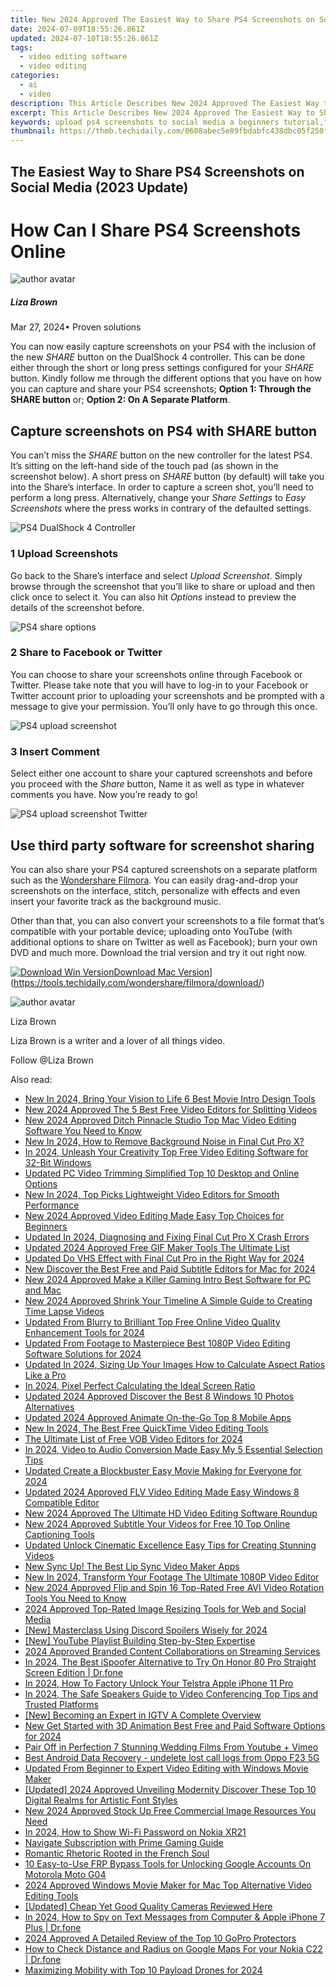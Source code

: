 ```yaml
---
title: New 2024 Approved The Easiest Way to Share PS4 Screenshots on Social Media (2023 Update)
date: 2024-07-09T18:55:26.861Z
updated: 2024-07-10T18:55:26.861Z
tags: 
  - video editing software
  - video editing
categories: 
  - ai
  - video
description: This Article Describes New 2024 Approved The Easiest Way to Share PS4 Screenshots on Social Media (2023 Update)
excerpt: This Article Describes New 2024 Approved The Easiest Way to Share PS4 Screenshots on Social Media (2023 Update)
keywords: upload ps4 screenshots to social media a beginners tutorial,from widescreen to vertical the easiest way to resize social media videos,the easiest way to share ps4 screenshots on social media 2023 update,from console to cloud sharing ps4 screenshots on social media,take a screenshot share the fun a guide to ps4 online sharing,upload ps4 screenshots to social media a step by step guide,from widescreen to vertical the simplest way to resize social media videos
thumbnail: https://thmb.techidaily.com/0608abec5e89fbdabfc438dbc05f250f26c6343ebf5ad117060d9466fac18ee3.jpg
---
```


## The Easiest Way to Share PS4 Screenshots on Social Media (2023 Update)

# How Can I Share PS4 Screenshots Online

![author avatar](https://lh5.googleusercontent.com/-AIMmjowaFs4/AAAAAAAAAAI/AAAAAAAAABc/Y5UmwDaI7HU/s250-c-k/photo.jpg)

##### Liza Brown

 Mar 27, 2024• Proven solutions

 You can now easily capture screenshots on your PS4 with the inclusion of the new _SHARE_ button on the DualShock 4 controller. This can be done either through the short or long press settings configured for your _SHARE_ button. Kindly follow me through the different options that you have on how you can capture and share your PS4 screenshots; **Option 1: Through the SHARE button** or; **Option 2: On A Separate Platform**.

## Capture screenshots on PS4 with SHARE button

 You can’t miss the _SHARE_ button on the new controller for the latest PS4\. It’s sitting on the left-hand side of the touch pad (as shown in the screenshot below). A short press on _SHARE_ button (by default) will take you into the Share’s interface. In order to capture a screen shot, you’ll need to perform a long press. Alternatively, change your _Share Settings_ to _Easy Screenshots_ where the press works in contrary of the defaulted settings.

![PS4 DualShock 4 Controller](https://images.wondershare.com/images/multimedia/video-converter-ultimate/ps4-dualshock-4-controller.jpg)

### 1 Upload Screenshots

 Go back to the Share’s interface and select _Upload Screenshot_. Simply browse through the screenshot that you’ll like to share or upload and then click once to select it. You can also hit _Options_ instead to preview the details of the screenshot before.

![PS4 share options](https://images.wondershare.com/images/multimedia/video-converter-ultimate/ps4-share-options.jpg)

### 2 Share to Facebook or Twitter

 You can choose to share your screenshots online through Facebook or Twitter. Please take note that you will have to log-in to your Facebook or Twitter account prior to uploading your screenshots and be prompted with a message to give your permission. You’ll only have to go through this once.

![PS4 upload screenshot](https://images.wondershare.com/images/multimedia/video-converter-ultimate/ps4-upload-screenshot.jpg)

### 3 Insert Comment

 Select either one account to share your captured screenshots and before you proceed with the _Share_ button, Name it as well as type in whatever comments you have. Now you’re ready to go!

![PS4 upload screenshot Twitter](https://images.wondershare.com/images/multimedia/video-converter-ultimate/ps4-upload-screenshot-twitter.jpg)

## Use third party software for screenshot sharing

 You can also share your PS4 captured screenshots on a separate platform such as the [Wondershare Filmora](https://tools.techidaily.com/wondershare/filmora/download/). You can easily drag-and-drop your screenshots on the interface, stitch, personalize with effects and even insert your favorite track as the background music.

 Other than that, you can also convert your screenshots to a file format that’s compatible with your portable device; uploading onto YouTube (with additional options to share on Twitter as well as Facebook); burn your own DVD and much more. Download the trial version and try it out right now.

[![Download Win Version](https://images.wondershare.com/filmora/guide/download-btn-win.jpg)](https://tools.techidaily.com/wondershare/filmora/download/)[Download Mac Version](https://images.wondershare.com/filmora/guide/download-btn-mac.jpg)](https://tools.techidaily.com/wondershare/filmora/download/)

![author avatar](https://lh5.googleusercontent.com/-AIMmjowaFs4/AAAAAAAAAAI/AAAAAAAAABc/Y5UmwDaI7HU/s250-c-k/photo.jpg)

Liza Brown

Liza Brown is a writer and a lover of all things video.

Follow @Liza Brown

<span class="atpl-alsoreadstyle">Also read:</span>
<div><ul>
<li><a href="https://ai-video-apps.techidaily.com/new-in-2024-bring-your-vision-to-life-6-best-movie-intro-design-tools/"><u>New In 2024, Bring Your Vision to Life 6 Best Movie Intro Design Tools</u></a></li>
<li><a href="https://ai-video-apps.techidaily.com/new-2024-approved-the-5-best-free-video-editors-for-splitting-videos/"><u>New 2024 Approved The 5 Best Free Video Editors for Splitting Videos</u></a></li>
<li><a href="https://ai-video-apps.techidaily.com/new-2024-approved-ditch-pinnacle-studio-top-mac-video-editing-software-you-need-to-know/"><u>New 2024 Approved Ditch Pinnacle Studio Top Mac Video Editing Software You Need to Know</u></a></li>
<li><a href="https://ai-video-apps.techidaily.com/new-in-2024-how-to-remove-background-noise-in-final-cut-pro-x/"><u>New In 2024, How to Remove Background Noise in Final Cut Pro X?</u></a></li>
<li><a href="https://ai-video-apps.techidaily.com/in-2024-unleash-your-creativity-top-free-video-editing-software-for-32-bit-windows/"><u>In 2024, Unleash Your Creativity Top Free Video Editing Software for 32-Bit Windows</u></a></li>
<li><a href="https://ai-video-apps.techidaily.com/updated-pc-video-trimming-simplified-top-10-desktop-and-online-options/"><u>Updated PC Video Trimming Simplified Top 10 Desktop and Online Options</u></a></li>
<li><a href="https://ai-video-apps.techidaily.com/new-in-2024-top-picks-lightweight-video-editors-for-smooth-performance/"><u>New In 2024, Top Picks Lightweight Video Editors for Smooth Performance</u></a></li>
<li><a href="https://ai-video-apps.techidaily.com/new-2024-approved-video-editing-made-easy-top-choices-for-beginners/"><u>New 2024 Approved Video Editing Made Easy Top Choices for Beginners</u></a></li>
<li><a href="https://ai-video-apps.techidaily.com/updated-in-2024-diagnosing-and-fixing-final-cut-pro-x-crash-errors/"><u>Updated In 2024, Diagnosing and Fixing Final Cut Pro X Crash Errors</u></a></li>
<li><a href="https://ai-video-apps.techidaily.com/updated-2024-approved-free-gif-maker-tools-the-ultimate-list/"><u>Updated 2024 Approved Free GIF Maker Tools The Ultimate List</u></a></li>
<li><a href="https://ai-video-apps.techidaily.com/updated-do-vhs-effect-with-final-cut-pro-in-the-right-way-for-2024/"><u>Updated Do VHS Effect with Final Cut Pro in the Right Way for 2024</u></a></li>
<li><a href="https://ai-video-apps.techidaily.com/new-discover-the-best-free-and-paid-subtitle-editors-for-mac-for-2024/"><u>New Discover the Best Free and Paid Subtitle Editors for Mac for 2024</u></a></li>
<li><a href="https://ai-video-apps.techidaily.com/new-2024-approved-make-a-killer-gaming-intro-best-software-for-pc-and-mac/"><u>New 2024 Approved Make a Killer Gaming Intro Best Software for PC and Mac</u></a></li>
<li><a href="https://ai-video-apps.techidaily.com/new-2024-approved-shrink-your-timeline-a-simple-guide-to-creating-time-lapse-videos/"><u>New 2024 Approved Shrink Your Timeline A Simple Guide to Creating Time Lapse Videos</u></a></li>
<li><a href="https://ai-video-apps.techidaily.com/updated-from-blurry-to-brilliant-top-free-online-video-quality-enhancement-tools-for-2024/"><u>Updated From Blurry to Brilliant Top Free Online Video Quality Enhancement Tools for 2024</u></a></li>
<li><a href="https://ai-video-apps.techidaily.com/updated-from-footage-to-masterpiece-best-1080p-video-editing-software-solutions-for-2024/"><u>Updated From Footage to Masterpiece Best 1080P Video Editing Software Solutions for 2024</u></a></li>
<li><a href="https://ai-video-apps.techidaily.com/updated-in-2024-sizing-up-your-images-how-to-calculate-aspect-ratios-like-a-pro/"><u>Updated In 2024, Sizing Up Your Images How to Calculate Aspect Ratios Like a Pro</u></a></li>
<li><a href="https://ai-video-apps.techidaily.com/in-2024-pixel-perfect-calculating-the-ideal-screen-ratio/"><u>In 2024, Pixel Perfect Calculating the Ideal Screen Ratio</u></a></li>
<li><a href="https://ai-video-apps.techidaily.com/updated-2024-approved-discover-the-best-8-windows-10-photos-alternatives/"><u>Updated 2024 Approved Discover the Best 8 Windows 10 Photos Alternatives</u></a></li>
<li><a href="https://ai-video-apps.techidaily.com/updated-2024-approved-animate-on-the-go-top-8-mobile-apps/"><u>Updated 2024 Approved Animate On-the-Go Top 8 Mobile Apps</u></a></li>
<li><a href="https://ai-video-apps.techidaily.com/new-in-2024-the-best-free-quicktime-video-editing-tools/"><u>New In 2024, The Best Free QuickTime Video Editing Tools</u></a></li>
<li><a href="https://ai-video-apps.techidaily.com/the-ultimate-list-of-free-vob-video-editors-for-2024/"><u>The Ultimate List of Free VOB Video Editors for 2024</u></a></li>
<li><a href="https://ai-video-apps.techidaily.com/in-2024-video-to-audio-conversion-made-easy-my-5-essential-selection-tips/"><u>In 2024, Video to Audio Conversion Made Easy My 5 Essential Selection Tips</u></a></li>
<li><a href="https://ai-video-apps.techidaily.com/updated-create-a-blockbuster-easy-movie-making-for-everyone-for-2024/"><u>Updated Create a Blockbuster Easy Movie Making for Everyone for 2024</u></a></li>
<li><a href="https://ai-video-apps.techidaily.com/updated-2024-approved-flv-video-editing-made-easy-windows-8-compatible-editor/"><u>Updated 2024 Approved FLV Video Editing Made Easy Windows 8 Compatible Editor</u></a></li>
<li><a href="https://ai-video-apps.techidaily.com/new-2024-approved-the-ultimate-hd-video-editing-software-roundup/"><u>New 2024 Approved The Ultimate HD Video Editing Software Roundup</u></a></li>
<li><a href="https://ai-video-apps.techidaily.com/new-2024-approved-subtitle-your-videos-for-free-10-top-online-captioning-tools/"><u>New 2024 Approved Subtitle Your Videos for Free 10 Top Online Captioning Tools</u></a></li>
<li><a href="https://ai-video-apps.techidaily.com/updated-unlock-cinematic-excellence-easy-tips-for-creating-stunning-videos/"><u>Updated Unlock Cinematic Excellence Easy Tips for Creating Stunning Videos</u></a></li>
<li><a href="https://ai-video-apps.techidaily.com/new-sync-up-the-best-lip-sync-video-maker-apps/"><u>New Sync Up! The Best Lip Sync Video Maker Apps</u></a></li>
<li><a href="https://ai-video-apps.techidaily.com/new-in-2024-transform-your-footage-the-ultimate-1080p-video-editor/"><u>New In 2024, Transform Your Footage The Ultimate 1080P Video Editor</u></a></li>
<li><a href="https://ai-video-apps.techidaily.com/new-2024-approved-flip-and-spin-16-top-rated-free-avi-video-rotation-tools-you-need-to-know/"><u>New 2024 Approved Flip and Spin 16 Top-Rated Free AVI Video Rotation Tools You Need to Know</u></a></li>
<li><a href="https://ai-video-apps.techidaily.com/2024-approved-top-rated-image-resizing-tools-for-web-and-social-media/"><u>2024 Approved Top-Rated Image Resizing Tools for Web and Social Media</u></a></li>
<li><a href="https://discord-videos.techidaily.com/new-masterclass-using-discord-spoilers-wisely-for-2024/"><u>[New] Masterclass  Using Discord Spoilers Wisely for 2024</u></a></li>
<li><a href="https://eaxpv-info.techidaily.com/new-youtube-playlist-building-step-by-step-expertise/"><u>[New] YouTube Playlist Building  Step-by-Step Expertise</u></a></li>
<li><a href="https://extra-resources.techidaily.com/2024-approved-branded-content-collaborations-on-streaming-services/"><u>2024 Approved  Branded Content Collaborations on Streaming Services</u></a></li>
<li><a href="https://pokemon-go-android.techidaily.com/in-2024-the-best-ispoofer-alternative-to-try-on-honor-80-pro-straight-screen-edition-drfone-by-drfone-virtual-android/"><u>In 2024, The Best iSpoofer Alternative to Try On Honor 80 Pro Straight Screen Edition | Dr.fone</u></a></li>
<li><a href="https://sim-unlock.techidaily.com/in-2024-how-to-factory-unlock-your-telstra-apple-iphone-11-pro-by-drfone-ios/"><u>In 2024, How To Factory Unlock Your Telstra Apple iPhone 11 Pro</u></a></li>
<li><a href="https://voice-adjusting.techidaily.com/in-2024-the-safe-speakers-guide-to-video-conferencing-top-tips-and-trusted-platforms/"><u>In 2024, The Safe Speakers Guide to Video Conferencing Top Tips and Trusted Platforms</u></a></li>
<li><a href="https://instagram-video-recordings.techidaily.com/new-becoming-an-expert-in-igtv-a-complete-overview/"><u>[New] Becoming an Expert in IGTV  A Complete Overview</u></a></li>
<li><a href="https://video-ai-editor.techidaily.com/new-get-started-with-3d-animation-best-free-and-paid-software-options-for-2024/"><u>New Get Started with 3D Animation Best Free and Paid Software Options for 2024</u></a></li>
<li><a href="https://youtube-clips.techidaily.com/pair-off-in-perfection-7-stunning-wedding-films-from-youtube-plus-vimeo/"><u>Pair Off in Perfection  7 Stunning Wedding Films From Youtube + Vimeo</u></a></li>
<li><a href="https://phone-solutions.techidaily.com/best-android-data-recovery-undelete-lost-call-logs-from-oppo-f23-5g-by-fonelab-android-recover-call-logs/"><u>Best Android Data Recovery - undelete lost call logs from Oppo F23 5G</u></a></li>
<li><a href="https://ai-vdieo-software.techidaily.com/updated-from-beginner-to-expert-video-editing-with-windows-movie-maker/"><u>Updated From Beginner to Expert Video Editing with Windows Movie Maker</u></a></li>
<li><a href="https://fox-friendly.techidaily.com/updated-2024-approved-unveiling-modernity-discover-these-top-10-digital-realms-for-artistic-font-styles/"><u>[Updated] 2024 Approved  Unveiling Modernity  Discover These Top 10 Digital Realms for Artistic Font Styles</u></a></li>
<li><a href="https://ai-driven-video-production.techidaily.com/new-2024-approved-stock-up-free-commercial-image-resources-you-need/"><u>New 2024 Approved Stock Up Free Commercial Image Resources You Need</u></a></li>
<li><a href="https://easy-unlock-android.techidaily.com/in-2024-how-to-show-wi-fi-password-on-nokia-xr21-by-drfone-android/"><u>In 2024, How to Show Wi-Fi Password on Nokia XR21</u></a></li>
<li><a href="https://games-able.techidaily.com/navigate-subscription-with-prime-gaming-guide/"><u>Navigate Subscription with Prime Gaming Guide</u></a></li>
<li><a href="https://mondly-stories.techidaily.com/romantic-rhetoric-rooted-in-the-french-soul/"><u>Romantic Rhetoric Rooted in the French Soul</u></a></li>
<li><a href="https://unlock-android.techidaily.com/10-easy-to-use-frp-bypass-tools-for-unlocking-google-accounts-on-motorola-moto-g04-by-drfone-android/"><u>10 Easy-to-Use FRP Bypass Tools for Unlocking Google Accounts On Motorola Moto G04</u></a></li>
<li><a href="https://video-content-creator.techidaily.com/2024-approved-windows-movie-maker-for-mac-top-alternative-video-editing-tools/"><u>2024 Approved Windows Movie Maker for Mac Top Alternative Video Editing Tools</u></a></li>
<li><a href="https://youtube-video-recordings.techidaily.com/updated-cheap-yet-good-quality-cameras-reviewed-here/"><u>[Updated] Cheap Yet Good Quality Cameras Reviewed Here</u></a></li>
<li><a href="https://ios-location-track.techidaily.com/in-2024-how-to-spy-on-text-messages-from-computer-and-apple-iphone-7-plus-drfone-by-drfone-virtual-ios/"><u>In 2024, How to Spy on Text Messages from Computer & Apple iPhone 7 Plus | Dr.fone</u></a></li>
<li><a href="https://extra-information.techidaily.com/2024-approved-a-detailed-review-of-the-top-10-gopro-protectors/"><u>2024 Approved  A Detailed Review of the Top 10 GoPro Protectors</u></a></li>
<li><a href="https://android-location-track.techidaily.com/how-to-check-distance-and-radius-on-google-maps-for-your-nokia-c22-drfone-by-drfone-virtual-android/"><u>How to Check Distance and Radius on Google Maps For your Nokia C22 | Dr.fone</u></a></li>
<li><a href="https://extra-guidance.techidaily.com/maximizing-mobility-with-top-10-payload-drones-for-2024/"><u>Maximizing Mobility with Top 10 Payload Drones for 2024</u></a></li>
</ul></div>

<ins class="adsbygoogle"
      style="display:block"
      data-ad-client="ca-pub-7571918770474297"
      data-ad-slot="8358498916"
      data-ad-format="auto"
      data-full-width-responsive="true"></ins>